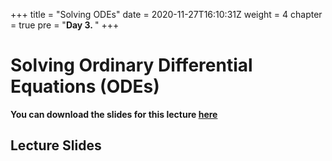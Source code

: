 +++
title = "Solving ODEs"
date = 2020-11-27T16:10:31Z
weight = 4 
chapter = true
pre = "<b>Day 3. </b>"
+++

# Solving Ordinary Differential Equations (ODEs)

**You can download the slides for this lecture 
[here](/scientific-computing/LectureSolvingODEs.pdf)**




## Lecture Slides
